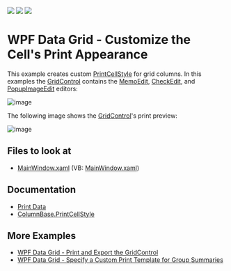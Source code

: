 <!-- default badges list -->
![](https://img.shields.io/endpoint?url=https://codecentral.devexpress.com/api/v1/VersionRange/128653781/21.1.5%2B)
[![](https://img.shields.io/badge/Open_in_DevExpress_Support_Center-FF7200?style=flat-square&logo=DevExpress&logoColor=white)](https://supportcenter.devexpress.com/ticket/details/E3227)
[![](https://img.shields.io/badge/📖_How_to_use_DevExpress_Examples-e9f6fc?style=flat-square)](https://docs.devexpress.com/GeneralInformation/403183)
<!-- default badges end -->
# WPF Data Grid - Customize the Cell's Print Appearance

This example creates custom [PrintCellStyle](https://docs.devexpress.com/WPF/DevExpress.Xpf.Grid.ColumnBase.PrintCellStyle) for grid columns. In this examples the [GridControl](https://docs.devexpress.com/WPF/DevExpress.Xpf.Grid.GridControl) contains the [MemoEdit](http://docs.devexpress.com/WPF/DevExpress.Xpf.Editors.MemoEdit), [CheckEdit](http://docs.devexpress.com/WPF/DevExpress.Xpf.Editors.CheckEdit), and [PopupImageEdit](http://docs.devexpress.com/WPF/DevExpress.Xpf.Editors.PopupImageEdit) editors:

![image](https://user-images.githubusercontent.com/65009440/173365310-65fcc6e0-f0d2-46fd-9663-6f387f3b81c8.png)

The following image shows the [GridControl](https://docs.devexpress.com/WPF/DevExpress.Xpf.Grid.GridControl)'s print preview:

![image](https://user-images.githubusercontent.com/65009440/173365364-e4284653-af12-4120-b879-49a84804fdb7.png)

<!-- default file list -->

## Files to look at

* [MainWindow.xaml](./CS/GridExample/MainWindow.xaml) (VB: [MainWindow.xaml](./VB/GridExample/MainWindow.xaml))

<!-- default file list end -->

## Documentation

* [Print Data](https://docs.devexpress.com/WPF/6160/controls-and-libraries/data-grid/printing-and-exporting/print-data)
* [ColumnBase.PrintCellStyle](https://docs.devexpress.com/WPF/DevExpress.Xpf.Grid.ColumnBase.PrintCellStyle)

## More Examples

* [WPF Data Grid - Print and Export the GridControl](https://github.com/DevExpress-Examples/how-to-print-and-export-the-grid-e1669)
* [WPF Data Grid - Specify a Custom Print Template for Group Summaries](https://github.com/DevExpress-Examples/how-to-provide-a-custom-print-template-for-group-summaries-e2032)
